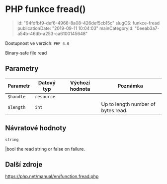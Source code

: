 PHP funkce fread()
==================

> id: "94fdfbf9-def6-4966-8a08-426def5cb15c"
> slugCS: funkce-fread
> publicationDate: "2019-09-11 10:04:03"
> mainCategoryId: "0eeab3a7-a54b-46db-a253-ca6100145648"

Dostupnost ve verzích: `PHP 4.0`

Binary-safe file read


Parametry
--------------

| Parametr | Datový typ | Výchozí hodnota | Poznámka |
|-----|-----|-----|-----|
| `$handle` | `resource` |  |  |
| `$length` | `int` |  | Up to length number of bytes read. |


Návratové hodnoty
----------------

`string`

|bool the read string or false on failure.

Další zdroje
------------

https://php.net/manual/en/function.fread.php
